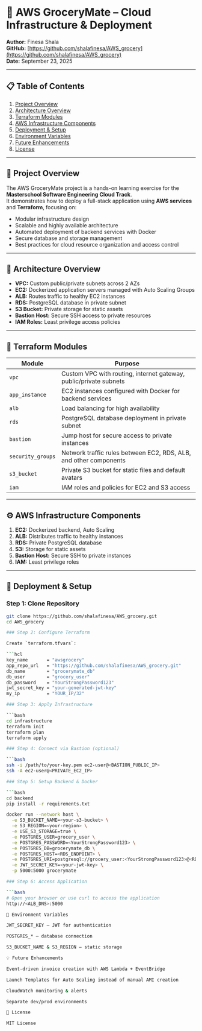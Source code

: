 # 🛒 AWS GroceryMate – Cloud Infrastructure & Deployment

**Author:** Finesa Shala  
**GitHub:** [https://github.com/shalafinesa/AWS_grocery](https://github.com/shalafinesa/AWS_grocery)  
**Date:** September 23, 2025  

---

## 📋 Table of Contents
1. [Project Overview](#project-overview)  
2. [Architecture Overview](#architecture-overview)  
3. [Terraform Modules](#terraform-modules)  
4. [AWS Infrastructure Components](#aws-infrastructure-components)  
5. [Deployment & Setup](#deployment--setup)  
6. [Environment Variables](#environment-variables)  
7. [Future Enhancements](#future-enhancements)  
8. [License](#license)  

---

## 🔹 Project Overview
The AWS GroceryMate project is a hands-on learning exercise for the **Masterschool Software Engineering Cloud Track**.  
It demonstrates how to deploy a full-stack application using **AWS services** and **Terraform**, focusing on:

- Modular infrastructure design  
- Scalable and highly available architecture  
- Automated deployment of backend services with Docker  
- Secure database and storage management  
- Best practices for cloud resource organization and access control  

---

## 🏢 Architecture Overview
- **VPC:** Custom public/private subnets across 2 AZs  
- **EC2:** Dockerized application servers managed with Auto Scaling Groups  
- **ALB:** Routes traffic to healthy EC2 instances  
- **RDS:** PostgreSQL database in private subnet  
- **S3 Bucket:** Private storage for static assets  
- **Bastion Host:** Secure SSH access to private resources  
- **IAM Roles:** Least privilege access policies  

---

## 🔩 Terraform Modules
| Module            | Purpose |
|------------------|---------|
| `vpc`            | Custom VPC with routing, internet gateway, public/private subnets |
| `app_instance`   | EC2 instances configured with Docker for backend services |
| `alb`            | Load balancing for high availability |
| `rds`            | PostgreSQL database deployment in private subnet |
| `bastion`        | Jump host for secure access to private instances |
| `security_groups`| Network traffic rules between EC2, RDS, ALB, and other components |
| `s3_bucket`      | Private S3 bucket for static files and default avatars |
| `iam`            | IAM roles and policies for EC2 and S3 access |

---

## ⚙️ AWS Infrastructure Components
1. **EC2:** Dockerized backend, Auto Scaling  
2. **ALB:** Distributes traffic to healthy instances  
3. **RDS:** Private PostgreSQL database  
4. **S3:** Storage for static assets  
5. **Bastion Host:** Secure SSH to private instances  
6. **IAM:** Least privilege roles  

---

## 🚀 Deployment & Setup

### Step 1: Clone Repository
```bash
git clone https://github.com/shalafinesa/AWS_grocery.git
cd AWS_grocery

### Step 2: Configure Terraform

Create `terraform.tfvars`:

```hcl
key_name       = "awsgrocery"
app_repo_url   = "https://github.com/shalafinesa/AWS_grocery.git"
db_name        = "grocerymate_db"
db_user        = "grocery_user"
db_password    = "YourStrongPassword123"
jwt_secret_key = "your-generated-jwt-key"
my_ip          = "YOUR_IP/32"

### Step 3: Apply Infrastructure

```bash
cd infrastructure
terraform init
terraform plan
terraform apply

### Step 4: Connect via Bastion (optional)

```bash
ssh -i /path/to/your-key.pem ec2-user@<BASTION_PUBLIC_IP>
ssh -A ec2-user@<PRIVATE_EC2_IP>

### Step 5: Setup Backend & Docker

```bash
cd backend
pip install -r requirements.txt

docker run --network host \
  -e S3_BUCKET_NAME=<your-s3-bucket> \
  -e S3_REGION=<your-region> \
  -e USE_S3_STORAGE=true \
  -e POSTGRES_USER=grocery_user \
  -e POSTGRES_PASSWORD=<YourStrongPassword123> \
  -e POSTGRES_DB=grocerymate_db \
  -e POSTGRES_HOST=<RDS_ENDPOINT> \
  -e POSTGRES_URI=postgresql://grocery_user:<YourStrongPassword123>@<RDS_ENDPOINT>:5432/grocerymate_db \
  -e JWT_SECRET_KEY=<your-jwt-key> \
  -p 5000:5000 grocerymate

### Step 6: Access Application

```bash
# Open your browser or use curl to access the application
http://<ALB_DNS>:5000

🔑 Environment Variables

JWT_SECRET_KEY – JWT for authentication

POSTGRES_* – database connection

S3_BUCKET_NAME & S3_REGION – static storage

💡 Future Enhancements

Event-driven invoice creation with AWS Lambda + EventBridge

Launch Templates for Auto Scaling instead of manual AMI creation

CloudWatch monitoring & alerts

Separate dev/prod environments

📄 License

MIT License
